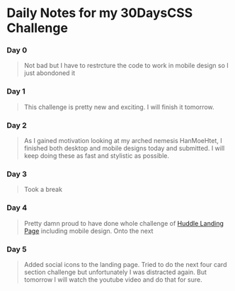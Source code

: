 # Daily Notes for my 30DaysCSS Challenge
### Day 0
> Not bad but I have to restrcture the code to work in mobile design so I just abondoned it

### Day 1
> This challenge is pretty new and exciting. I will finish it tomorrow.

### Day 2
> As I gained motivation looking at my arched nemesis HanMoeHtet, I finished both desktop and mobile designs today and submitted. I will keep doing these as fast and stylistic as possible.

### Day 3
> Took a break

### Day 4
> Pretty damn proud to have done whole challenge of [Huddle Landing Page](https://github.com/DummyKen/Huddle-landing-page) including mobile design. Onto the next

### Day 5
> Added social icons to the landing page. Tried to do the next four card section challenge but unfortunately I was distracted again. But tomorrow I will watch the youtube video and do that for sure.


